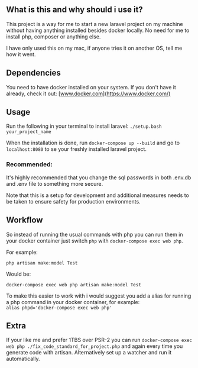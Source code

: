 ## What is this and why should i use it?

This project is a way for me to start a new laravel project on my machine without having anything installed besides docker locally.
No need for me to install php, composer or anything else.

I have only used this on my mac, if anyone tries it on another OS, tell me how it went.

## Dependencies

You need to have docker installed on your system.
If you don't have it already, check it out: [www.docker.com](https://www.docker.com/)

## Usage

Run the following in your terminal to install laravel:
`./setup.bash your_project_name`

When the installation is done, run `docker-compose up --build` and go to `localhost:8080` to se your freshly installed laravel project.

### Recommended:

It's highly recommended that you change the sql passwords in both .env.db and .env file to something more secure.

Note that this is a setup for development and additional measures needs to be taken to ensure safety for production environments.

## Workflow

So instead of running the usual commands with php you can run them in your docker container just switch `php` with `docker-compose exec web php`.

For example:  

`php artisan make:model Test`  

Would be:  

`docker-compose exec web php artisan make:model Test`

To make this easier to work with i would suggest you add a alias for running a php command in your docker container, for example:  
`alias phpd='docker-compose exec web php'`

## Extra

If your like me and prefer 1TBS over PSR-2 you can run `docker-compose exec web php ./fix_code_standard_for_project.php` and again every time you generate code with artisan.
Alternatively set up a watcher and run it automatically.

